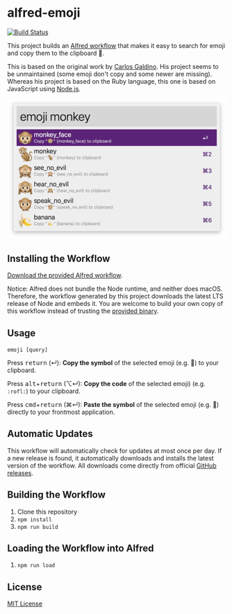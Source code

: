 # alfred-emoji

[![Build Status](https://travis-ci.org/jsumners/alfred-emoji.svg?branch=master)](https://travis-ci.org/jsumners/alfred-emoji)

This project builds an [Alfred workflow][alfred] that makes it easy to search
for emoji and copy them to the clipboard 🤘.

This is based on the original work by [Carlos Galdino][carlos]. His project
seems to be unmaintained (some emoji don't copy and some newer are missing).
Whereas his project is based on the Ruby language, this one is based on
JavaScript using [Node.js][node].

![screenshot](images/screenshot.png)

## Installing the Workflow

[Download the provided Alfred workflow][releases].

Notice: Alfred does not bundle the Node runtime, and neither does macOS.
Therefore, the workflow generated by this project downloads the latest LTS
release of Node and embeds it. You are welcome to build your own copy of this
workflow instead of trusting the [provided binary][releases].

[alfred]: https://alfredapp.com/
[carlos]: https://github.com/carlosgaldino/alfred-emoji-workflow/
[node]: https://nodejs.org/
[releases]: https://github.com/jsumners/alfred-emoji/releases

## Usage

```
emoji [query]
```

Press <kbd>return</kbd> (↵): **Copy the symbol** of the selected emoji (e.g. 🤣) to
your clipboard.

Press <kbd>alt</kbd>+<kbd>return</kbd> (⌥↵): **Copy the code** of the selected emoji)
(e.g. `:rofl:`) to your clipboard.

Press <kbd>cmd</kbd>+<kbd>return</kbd> (⌘↵): **Paste the symbol** of the selected
emoji (e.g. 🤣) directly to your frontmost application.

## Automatic Updates

This workflow will automatically check for updates at most once per day. If a
new release is found, it automatically downloads and installs the latest
version of the workflow. All downloads come directly from official [GitHub
releases][releases].

## Building the Workflow

1. Clone this repository
2. `npm install`
3. `npm run build`

## Loading the Workflow into Alfred

1. `npm run load`

## License

[MIT License](http://jsumners.mit-license.org/)
